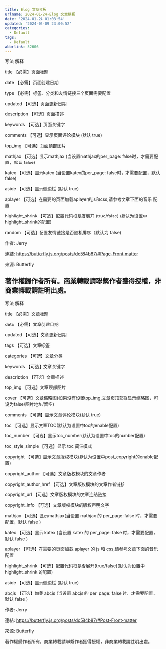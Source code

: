 ```yaml
---
title: Elog 文章模板
urlname: 2024-01-24-Elog 文章模板
date: '2024-01-24 01:03:54'
updated: '2024-02-09 23:00:52'
categories:
  - Default
tags:
  - Default
abbrlink: 52606
---
```

写法        解释

title        【必需】页面标题

date        【必需】页面创建日期

type        【必需】标签、分类和友情链接三个页面需要配置

updated        【可选】页面更新日期

description        【可选】页面描述

keywords        【可选】页面关键字

comments        【可选】显示页面评论模块 (默认 true)

top_img        【可选】页面顶部图片

mathjax        【可选】显示mathjax (当设置mathjax的per_page: false时，才需要配置，默认 false)

katex        【可选】显示katex (当设置katex的per_page: false时，才需要配置，默认 false)

aside        【可选】显示侧边栏 (默认 true)

aplayer        【可选】在需要的页面加载aplayer的js和css,请参考文章下面的音乐 配置

highlight_shrink        【可选】配置代码框是否展开 (true/false) (默认为设置中highlight_shrink的配置)

random        【可选】配置友情链接是否随机排序（默认为 false)





作者: Jerry

連結: https://butterfly.js.org/posts/dc584b87/#Page-Front-matter

來源: Butterfly

著作權歸作者所有。商業轉載請聯繫作者獲得授權，非商業轉載請註明出處。
---
写法        解释

title        【必需】文章标题

date        【必需】文章创建日期

updated        【可选】文章更新日期

tags        【可选】文章标签

categories        【可选】文章分类

keywords        【可选】文章关键字

description        【可选】文章描述

top_img        【可选】文章顶部图片

cover        【可选】文章缩略图(如果没有设置top_img,文章页顶部将显示缩略图，可设为false/图片地址/留空)

comments        【可选】显示文章评论模块(默认 true)

toc        【可选】显示文章TOC(默认为设置中toc的enable配置)

toc_number        【可选】显示toc_number(默认为设置中toc的number配置)

toc_style_simple        【可选】显示 toc 简洁模式

copyright        【可选】显示文章版权模块(默认为设置中post_copyright的enable配置)

copyright_author        【可选】文章版权模块的文章作者

copyright_author_href        【可选】文章版权模块的文章作者链接

copyright_url        【可选】文章版权模块的文章连结链接

copyright_info        【可选】文章版权模块的版权声明文字

mathjax        【可选】显示mathjax(当设置 mathjax 的 per_page: false 时，才需要配置，默认 false )

katex        【可选】显示 katex (当设置 katex 的 per_page: false 时，才需要配置，默认 false )

aplayer        【可选】在需要的页面加载 aplayer 的 js 和 css,请参考文章下面的音乐 配置

highlight_shrink        【可选】配置代码框是否展开(true/false)(默认为设置中 highlight_shrink 的配置)

aside        【可选】显示侧边栏 (默认 true)

abcjs        【可选】加载 abcjs (当设置 abcjs 的 per_page: false 时，才需要配置，默认 false )





作者: Jerry

連結: https://butterfly.js.org/posts/dc584b87/#Post-Front-matter

來源: Butterfly

著作權歸作者所有。商業轉載請聯繫作者獲得授權，非商業轉載請註明出處。
